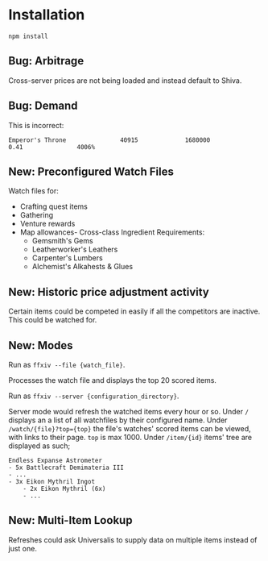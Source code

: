 # Installation

    npm install

## Bug: Arbitrage

Cross-server prices are not being loaded and instead default to Shiva.

## Bug: Demand

This is incorrect:

```Emperor's Throne               40915             1680000                0.41               4006%```

## New: Preconfigured Watch Files

Watch files for:

- Crafting quest items
- Gathering
- Venture rewards
- Map allowances- Cross-class Ingredient Requirements:
    - Gemsmith's Gems
    - Leatherworker's Leathers
    - Carpenter's Lumbers
    - Alchemist's Alkahests & Glues

## New: Historic price adjustment activity

Certain items could be competed in easily if all the competitors are inactive.
This could be watched for.

## New: Modes

Run as `ffxiv --file {watch_file}`.

Processes the watch file and displays the top 20 scored items.

Run as `ffxiv --server {configuration_directory}`.

Server mode would refresh the watched items every hour or so.
Under `/` displays an a list of all watchfiles by their configured name.
Under `/watch/{file}?top={top}` the file's watches' scored items can be viewed, with links to their page. `top` is max 1000.
Under `/item/{id}` items' tree are displayed as such;

    Endless Expanse Astrometer
    - 5x Battlecraft Demimateria III
    - ...
    - 3x Eikon Mythril Ingot
        - 2x Eikon Mythril (6x)
        - ...

## New: Multi-Item Lookup

Refreshes could ask Universalis to supply data on multiple items instead of just one.
